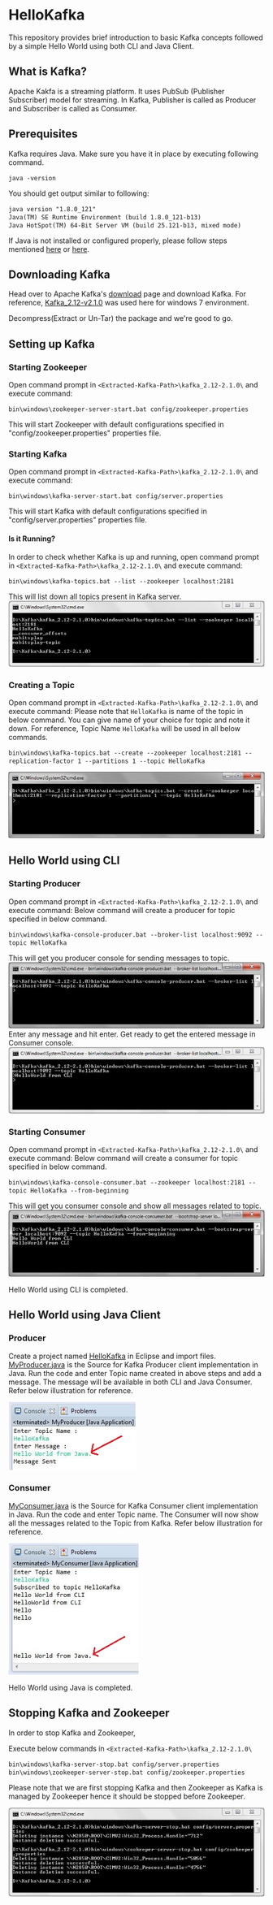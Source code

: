# HelloKafka
This repository provides brief introduction to basic Kafka concepts followed by a simple Hello World using both CLI and Java Client.

## What is Kafka?
Apache Kakfa is a streaming platform. It uses PubSub (Publisher Subscriber) model for streaming. In Kafka, Publisher is called as Producer and Subscriber is called as Consumer.

## Prerequisites
Kafka requires Java. Make sure you have it in place by executing following command.
```CMD
java -version
```
You should get output similar to following:
```CMD
java version "1.8.0_121"
Java(TM) SE Runtime Environment (build 1.8.0_121-b13)
Java HotSpot(TM) 64-Bit Server VM (build 25.121-b13, mixed mode)
```
If Java is not installed or configured properly, please follow steps mentioned [here](https://www.java.com/en/download/help/download_options.xml) or [here](https://www3.ntu.edu.sg/home/ehchua/programming/howto/JDK_Howto.html).

## Downloading Kafka
Head over to Apache Kafka's [download](https://kafka.apache.org/downloads) page and download Kafka.
For reference, [Kafka_2.12-v2.1.0](http://mirrors.wuchna.com/apachemirror/kafka/2.1.0/kafka_2.12-2.1.0.tgz) was used here for windows 7 environment.

Decompress(Extract or Un-Tar) the package and we're good to go.

## Setting up Kafka

### Starting Zookeeper

Open command prompt in `<Extracted-Kafka-Path>\kafka_2.12-2.1.0\` and execute command:
```CMD
bin\windows\zookeeper-server-start.bat config/zookeeper.properties
```
This will start Zookeeper with default configurations specified in "config/zookeeper.properties" properties file.

### Starting Kafka
Open command prompt in `<Extracted-Kafka-Path>\kafka_2.12-2.1.0\` and execute command:
```CMD
bin\windows\kafka-server-start.bat config/server.properties
```
This will start Kafka with default configurations specified in "config/server.properties" properties file.

#### Is it Running?
In order to check whether Kafka is up and running, open command prompt in `<Extracted-Kafka-Path>\kafka_2.12-2.1.0\` and execute command:
```CMD
bin\windows\kafka-topics.bat --list --zookeeper localhost:2181
```
This will list down all topics present in Kafka server.
![ListingKafkaTopics](https://raw.githubusercontent.com/contactsharmamohit/HelloKafka/master/Illustrations/ListingKafkaTopics.JPG)

### Creating a Topic
Open command prompt in `<Extracted-Kafka-Path>\kafka_2.12-2.1.0\` and execute command:
Please note that `HelloKafka` is name of the topic in below command. 
You can give name of your choice for topic and note it down. 
For reference, Topic Name `HelloKafka` will be used in all below commands.
```CMD
bin\windows\kafka-topics.bat --create --zookeeper localhost:2181 --replication-factor 1 --partitions 1 --topic HelloKafka
```
![CreatingKafkaTopic](https://raw.githubusercontent.com/contactsharmamohit/HelloKafka/master/Illustrations/CreatingKafkaTopic.JPG)
## Hello World using CLI
### Starting Producer
Open command prompt in `<Extracted-Kafka-Path>\kafka_2.12-2.1.0\` and execute command:
Below command will create a producer for topic specified in below command.
```CMD
bin\windows\kafka-console-producer.bat --broker-list localhost:9092 --topic HelloKafka
```
This will get you producer console for sending messages to topic.
![StartingProducerCLI](https://raw.githubusercontent.com/contactsharmamohit/HelloKafka/master/Illustrations/StartingProducerCLI.JPG)
Enter any message and hit enter. Get ready to get the entered message in Consumer console.
![SendingMessageProducerCLI](https://raw.githubusercontent.com/contactsharmamohit/HelloKafka/master/Illustrations/SendingMessageProducerCLI.JPG)

### Starting Consumer
Open command prompt in `<Extracted-Kafka-Path>\kafka_2.12-2.1.0\` and execute command:
Below command will create a consumer for topic specified in below command.
```CMD
bin\windows\kafka-console-consumer.bat --zookeeper localhost:2181 --topic HelloKafka --from-beginning
```
This will get you consumer console and show all messages related to topic.
![StartingConsumerCLI](https://raw.githubusercontent.com/contactsharmamohit/HelloKafka/master/Illustrations/StartingConsumerCLI.JPG)

Hello World using CLI is completed.

## Hello World using Java Client
### Producer
Create a project named [HelloKafka](https://github.com/contactsharmamohit/HelloKafka/tree/master/HelloKafka) in Eclipse and import files.
[MyProducer.java](https://github.com/contactsharmamohit/HelloKafka/blob/master/HelloKafka/src/hello/kafka/MyProducer.java) is the Source for Kafka Producer client implementation in Java.
Run the code and enter Topic name created in above steps and add a message. The message will be available in both CLI and Java Consumer.
Refer below illustration for reference.

![StartingConsumerCLI](https://raw.githubusercontent.com/contactsharmamohit/HelloKafka/master/Illustrations/ProducerConsoleJava.JPG)

### Consumer
[MyConsumer.java](https://github.com/contactsharmamohit/HelloKafka/blob/master/HelloKafka/src/hello/kafka/MyConsumer.java) is the Source for Kafka Consumer client implementation in Java.
Run the code and enter Topic name. The Consumer will now show all the messages related to the Topic from Kafka.
Refer below illustration for reference.

![ConsumerConsoleJava](https://raw.githubusercontent.com/contactsharmamohit/HelloKafka/master/Illustrations/ConsumerConsoleJava.JPG)

Hello World using Java is completed.

## Stopping Kafka and Zookeeper
In order to stop Kafka and Zookeeper,

Execute below commands in `<Extracted-Kafka-Path>\kafka_2.12-2.1.0\`
```CMD
bin\windows\kafka-server-stop.bat config/server.properties
bin\windows\zookeeper-server-stop.bat config/zookeeper.properties
```
Please note that we are first stopping Kafka and then Zookeeper as Kafka is managed by Zookeeper hence it should be stopped before Zookeeper.

![StoppingZookeperAndKafka](https://raw.githubusercontent.com/contactsharmamohit/HelloKafka/master/Illustrations/StoppingZookeperAndKafka.JPG)
